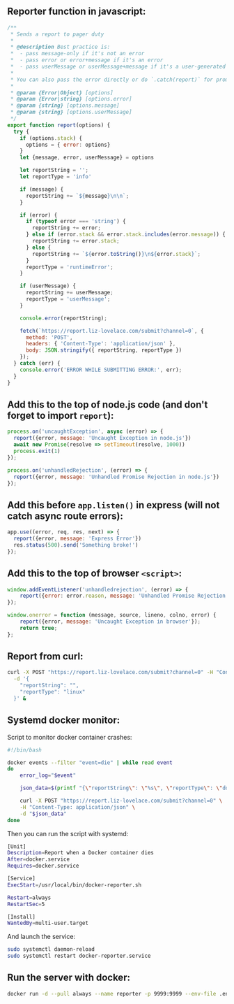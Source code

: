## Reporter function in javascript:
```javascript
/**
 * Sends a report to pager duty
 *
 * @description Best practice is:
 *  - pass message-only if it's not an error
 *  - pass error or error+message if it's an error
 *  - pass userMessage or userMessage+message if it's a user-generated message
 * 
 * You can also pass the error directly or do `.catch(report)` for promises
 *
 * @param {Error|Object} [options]
 * @param {Error|string} [options.error]
 * @param {string} [options.message]
 * @param {string} [options.userMessage]
 */
export function report(options) {
  try {
    if (options.stack) {
      options = { error: options}
    }
    let {message, error, userMessage} = options

    let reportString = '';
    let reportType = 'info'

    if (message) {
      reportString += `${message}\n\n`;
    }

    if (error) {
      if (typeof error === 'string') {
        reportString += error;
      } else if (error.stack && error.stack.includes(error.message)) {
        reportString += error.stack;
      } else {
        reportString += `${error.toString()}\n${error.stack}`;
      }
      reportType = 'runtimeError';
    }

    if (userMessage) {
      reportString += userMessage;
      reportType = 'userMessage';
    }

    console.error(reportString);

    fetch(`https://report.liz-lovelace.com/submit?channel=0`, {
      method: 'POST',
      headers: { 'Content-Type': 'application/json' },
      body: JSON.stringify({ reportString, reportType })
    });
  } catch (err) {
    console.error('ERROR WHILE SUBMITTING ERROR:', err);
  }
}
```

## Add this to the top of node.js code (and don't forget to import `report`):
```javascript
process.on('uncaughtException', async (error) => {
  report({error, message: 'Uncaught Exception in node.js'})
  await new Promise(resolve => setTimeout(resolve, 1000))
  process.exit(1)
});

process.on('unhandledRejection', (error) => {
  report({error, message: 'Unhandled Promise Rejection in node.js'})
});
```

## Add this before `app.listen()` in express (will not catch async route errors):
```javascript
app.use((error, req, res, next) => {
  report({error, message: 'Express Error'})
  res.status(500).send('Something broke!')
});
```

## Add this to the top of browser `<script>`:
```javascript
window.addEventListener('unhandledrejection', (error) => {
    report({error: error.reason, message: 'Unhandled Promise Rejection in browser'});
});

window.onerror = function (message, source, lineno, colno, error) {
    report({error, message: 'Uncaught Exception in browser'});
    return true;
};
```

## Report from curl:
```bash
curl -X POST "https://report.liz-lovelace.com/submit?channel=0" -H "Content-Type: application/json" \
  -d '{
    "reportString": "",
    "reportType": "linux"
  }' &
```

## Systemd docker monitor:

Script to monitor docker container crashes:
```bash
#!/bin/bash

docker events --filter "event=die" | while read event
do
    error_log="$event"

    json_data=$(printf "{\"reportString\": \"%s\", \"reportType\": \"docker\"}" "$error_log")

    curl -X POST "https://report.liz-lovelace.com/submit?channel=0" \
    -H "Content-Type: application/json" \
    -d "$json_data"
done
```

Then you can run the script with systemd:
```bash
[Unit]
Description=Report when a Docker container dies
After=docker.service
Requires=docker.service

[Service]
ExecStart=/usr/local/bin/docker-reporter.sh

Restart=always
RestartSec=5

[Install]
WantedBy=multi-user.target
```

And launch the service:
```bash
sudo systemctl daemon-reload
sudo systemctl restart docker-reporter.service
```

## Run the server with docker:
```bash
docker run -d --pull always --name reporter -p 9999:9999 --env-file .env-reporter lizlovelace/reporter
```
